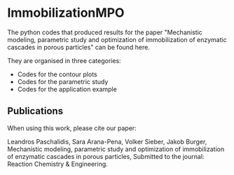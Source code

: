 # ImmobilizationMPO

The python codes that produced results for the paper "Mechanistic modeling, parametric study and optimization of immobilization of enzymatic cascades in porous particles" can be found here. 

They are organised in three categories: 
  - Codes for the contour plots
  - Codes for the parametric study
  - Codes for the application example

## Publications
When using this work, please cite our paper:

Leandros Paschalidis, Sara Arana-Pena, Volker Sieber, Jakob Burger,
Mechanistic modeling, parametric study and optimization of immobilization of enzymatic cascades in porous particles,
Submitted to the journal: Reaction Chemistry & Engineering. 

